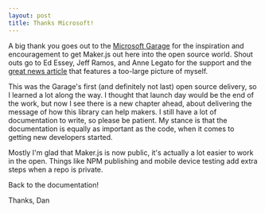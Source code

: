 ```yaml
---
layout: post
title: Thanks Microsoft!
---
```


A big thank you goes out to the [Microsoft Garage](http://microsoft.com/garage) for the inspiration and encouragement to get Maker.js out here into the open source world. Shout outs go to Ed Essey, Jeff Ramos, and Anne Legato for the support and the [great news article](https://news.microsoft.com/features/latest-microsoft-garage-releases-break-new-ground-for-do-it-yourselfers-note-takers-and-more/) that features a too-large picture of myself.

This was the Garage's first (and definitely not last) open source delivery, so I learned a lot along the way. I thought that launch day would be the end of the work, but now I see there is a new chapter ahead, about delivering the message of how this library can help makers. I still have a lot of documentation to write, so please be patient. My stance is that the documentation is equally as important as the code, when it comes to getting new developers started.

Mostly I'm glad that Maker.js is now public, it's actually a lot easier to work in the open. Things like NPM publishing and mobile device testing add extra steps when a repo is private.

Back to the documentation!

Thanks,
Dan



